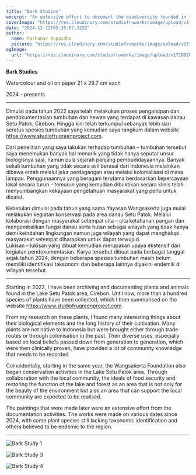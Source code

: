 ```yaml
---
title: "Bark Studies"
excerpt: "An extensive effort to document the biodiversity founded in the Lake Setu Patok conservation area in Cirebon, West Java, Indonesia."
coverImage: "https://res.cloudinary.com/studiofruworks/image/upload/v1742455050/jackplan-user/ohsvbwmbiuopjk1hy0ez.jpg"
date: "2024-12-12T05:35:07.322Z"
author:
  name: Farhanaz Rupaidha
  picture: "https://res.cloudinary.com/studiofruworks/image/upload/v1710832241/jackplan-user/e6fmykbxfqftmylyldhg.jpg"
ogImage:
  url: "https://res.cloudinary.com/studiofruworks/image/upload/v1710920420/jackplan-user/bdl8jghrq7mk3epp85fg.jpg"
---
```

**Bark Studies**


Watercolour and oil on paper
21 x 29.7 cm each

2024 - presents

* * * * *

Dimulai pada tahun 2022 saya telah melakukan proses pengarsipan dan pendokumentasian tumbuhan dan hewan yang terdapat di kawasan danau Setu Patok, Cirebon. Hingga kini telah terkumpul sebanyak lebih dari seratus spesies tumbuhan yang kemudian saya rangkum dalam website https://www.studiofrugreenproject.com. 

Dari penelitian yang saya lakukan terhadap tumbuhan – tumbuhan tersebut saya menemukan banyak hal menarik yang tidak hanya seputar unsur biologisnya saja, namun pula sejarah panjang pembudidayaannya. Banyak sekali tumbuhan yang tidak secara asli berasal dari Indonesia melainkan dibawa entah melalui jalur perdagangan atau melalui kolonialisasi di masa lampau. Penggunaannya yang beragam terutama berdasarkan kepercayaan lokal secara turun – temurun yang kemudian dibuktikan secara klinis telah menyumbangkan kekayaan pengetahuan masyarakat yang perlu untuk dicatat.

Kebetulan dimulai pada tahun yang sama Yayasan Wangsakerta juga mulai melakukan kegiatan konservasi pada area danau Setu Patok. Melalui kolaborasi dengan masyarakat setempat cita – cita ketahanan pangan dan mengembalikan fungsi danau serta hutan sebagai wilayah yang tidak hanya demi keindahan lingkungan namun juga wilayah yang dapat menghidupi masyarakat setempat diharapkan untuk dapat terwujud.   
Lukisan – lukisan yang dibuat kemudian merupakan upaya ekstensif dari kegiatan pendokumentasian. Karya tersebut dibuat pada berbagai tanggal sejak tahun 2024, dengan beberapa spesies tumbuhan masih belum memiliki identifikasi taksonomi dan beberapa lainnya diyakini endemik di wilayah tersebut.

------

Starting in 2022, I have been archiving and documenting plants and animals found in the Lake Setu Patok area, Cirebon. Until now, more than a hundred species of plants have been collected, which I then summarised on the website https://www.studiofrugreenproject.com.

From my research on these plants, I found many interesting things about their biological elements and the long history of their cultivation. Many plants are not native to Indonesia but were brought either through trade routes or through colonisation in the past. Their diverse uses, especially based on local beliefs passed down from generation to generation, which were then clinically proven, have provided a lot of community knowledge that needs to be recorded.

Coincidentally, starting in the same year, the Wangsakerta Foundation also began conservation activities in the Lake Setu Patok area. Through collaboration with the local community, the ideals of food security and restoring the function of the lake and forest as an area that is not only for the beauty of the environment but also an area that can support the local community are expected to be realised.

The paintings that were made later were an extensive effort from the documentation activities. The works were made on various dates since 2024, with some plant species still lacking taxonomic identification and others believed to be endemic to the region.


* * * * *

![Bark Study 1](https://res.cloudinary.com/studiofruworks/image/upload/v1742454689/jackplan-user/mwysuhjwatxo52vuckzd.jpg)

![Bark Study 3](https://res.cloudinary.com/studiofruworks/image/upload/v1745392431/jackplan-user/oapq03ddqg9ljjx5x4qy.jpg)

![Bark Study 4](https://res.cloudinary.com/studiofruworks/image/upload/v1745392433/jackplan-user/wyotrxvxvggyq2zby8d8.jpg)